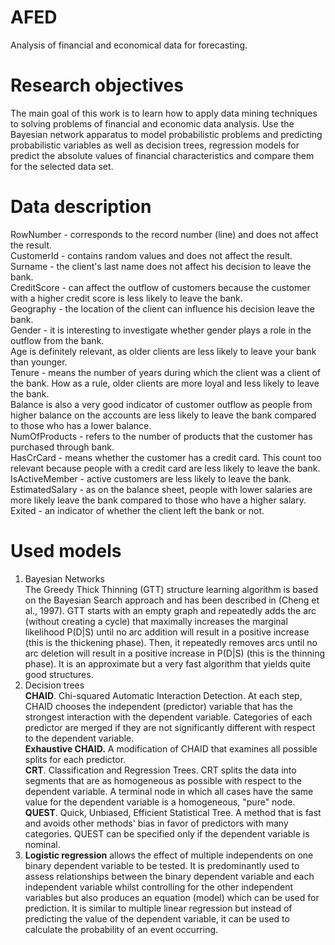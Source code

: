 # AFED
Analysis of financial and economical data for forecasting.

# Research objectives
The main goal of this work is to learn how to apply data mining techniques to
solving problems of financial and economic data analysis.
Use the Bayesian network apparatus to model probabilistic problems and
predicting probabilistic variables as well as decision trees, regression models for
predict the absolute values of financial characteristics and compare them for
the selected data set. 

# Data description
RowNumber - corresponds to the record number (line) and does not affect the result. <br />
CustomerId - contains random values and does not affect the result.<br />
Surname - the client's last name does not affect his decision to leave the bank.<br />
CreditScore - can affect the outflow of customers because the customer with a higher
credit score is less likely to leave the bank.<br />
Geography - the location of the client can influence his decision
leave the bank.<br />
Gender - it is interesting to investigate whether gender plays a role in the outflow from the bank.<br />
Age is definitely relevant, as older clients are less likely to leave
your bank than younger.<br />
Tenure - means the number of years during which the client was a client of the bank. How
as a rule, older clients are more loyal and less likely to leave the bank.<br />
Balance is also a very good indicator of customer outflow as people from
higher balance on the accounts are less likely to leave the bank compared to those who
has a lower balance.<br />
NumOfProducts - refers to the number of products that the customer has purchased through
bank. <br />
HasCrCard - means whether the customer has a credit card. This count too
relevant because people with a credit card are less likely to leave the bank.<br />
IsActiveMember - active customers are less likely to leave the bank.<br />
EstimatedSalary - as on the balance sheet, people with lower salaries are more likely
leave the bank compared to those who have a higher salary.<br />
Exited - an indicator of whether the client left the bank or not.<br />

# Used models
1) Bayesian Networks<br />
The Greedy Thick Thinning (GTT) structure learning algorithm is based on the Bayesian Search approach and has been described in (Cheng et al., 1997). GTT starts with an empty graph and repeatedly adds the arc (without creating a cycle) that maximally increases the marginal likelihood P(D|S) until no arc addition will result in a positive increase (this is the thickening phase). Then, it repeatedly removes arcs until no arc deletion will result in a positive increase in P(D|S) (this is the thinning phase). It is an approximate but a very fast algorithm that yields quite good structures.<br />
2) Decision trees<br />
**CHAID**. Chi-squared Automatic Interaction Detection. At each step, CHAID chooses the independent (predictor) variable that has the strongest interaction with the dependent variable. Categories of each predictor are merged if they are not significantly different with respect to the dependent variable.<br />
**Exhaustive CHAID.** A modification of CHAID that examines all possible splits for each predictor.<br />
**CRT**. Classification and Regression Trees. CRT splits the data into segments that are as homogeneous as possible with respect to the dependent variable. A terminal node in which all cases have the same value for the dependent variable is a homogeneous, "pure" node.<br />
**QUEST**. Quick, Unbiased, Efficient Statistical Tree. A method that is fast and avoids other methods' bias in favor of predictors with many categories. QUEST can be specified only if the dependent variable is nominal.<br />
3) **Logistic regression** allows the effect of multiple independents on one
binary dependent variable to be tested. It is predominantly used to assess relationships between
the binary dependent variable and each independent variable whilst controlling for the other
independent variables but also produces an equation (model) which can be used for prediction. It is
similar to multiple linear regression but instead of predicting the value of the dependent variable, it
can be used to calculate the probability of an event occurring.
